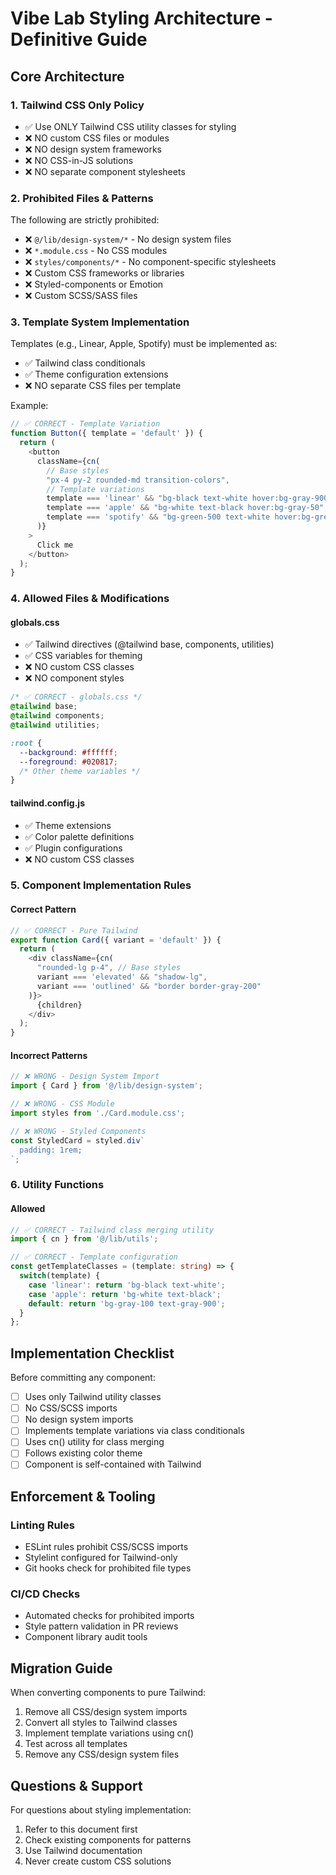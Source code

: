 # Vibe Lab Styling Architecture - Definitive Guide

## Core Architecture

### 1. Tailwind CSS Only Policy
- ✅ Use ONLY Tailwind CSS utility classes for styling
- ❌ NO custom CSS files or modules
- ❌ NO design system frameworks
- ❌ NO CSS-in-JS solutions
- ❌ NO separate component stylesheets

### 2. Prohibited Files & Patterns
The following are strictly prohibited:
- ❌ `@/lib/design-system/*` - No design system files
- ❌ `*.module.css` - No CSS modules
- ❌ `styles/components/*` - No component-specific stylesheets
- ❌ Custom CSS frameworks or libraries
- ❌ Styled-components or Emotion
- ❌ Custom SCSS/SASS files

### 3. Template System Implementation
Templates (e.g., Linear, Apple, Spotify) must be implemented as:
- ✅ Tailwind class conditionals
- ✅ Theme configuration extensions
- ❌ NO separate CSS files per template

Example:
```typescript
// ✅ CORRECT - Template Variation
function Button({ template = 'default' }) {
  return (
    <button
      className={cn(
        // Base styles
        "px-4 py-2 rounded-md transition-colors",
        // Template variations
        template === 'linear' && "bg-black text-white hover:bg-gray-900",
        template === 'apple' && "bg-white text-black hover:bg-gray-50",
        template === 'spotify' && "bg-green-500 text-white hover:bg-green-600"
      )}
    >
      Click me
    </button>
  );
}
```

### 4. Allowed Files & Modifications

#### globals.css
- ✅ Tailwind directives (@tailwind base, components, utilities)
- ✅ CSS variables for theming
- ❌ NO custom CSS classes
- ❌ NO component styles

```css
/* ✅ CORRECT - globals.css */
@tailwind base;
@tailwind components;
@tailwind utilities;

:root {
  --background: #ffffff;
  --foreground: #020817;
  /* Other theme variables */
}
```

#### tailwind.config.js
- ✅ Theme extensions
- ✅ Color palette definitions
- ✅ Plugin configurations
- ❌ NO custom CSS classes

### 5. Component Implementation Rules

#### Correct Pattern
```typescript
// ✅ CORRECT - Pure Tailwind
export function Card({ variant = 'default' }) {
  return (
    <div className={cn(
      "rounded-lg p-4", // Base styles
      variant === 'elevated' && "shadow-lg",
      variant === 'outlined' && "border border-gray-200"
    )}>
      {children}
    </div>
  );
}
```

#### Incorrect Patterns
```typescript
// ❌ WRONG - Design System Import
import { Card } from '@/lib/design-system';

// ❌ WRONG - CSS Module
import styles from './Card.module.css';

// ❌ WRONG - Styled Components
const StyledCard = styled.div`
  padding: 1rem;
`;
```

### 6. Utility Functions

#### Allowed
```typescript
// ✅ CORRECT - Tailwind class merging utility
import { cn } from '@/lib/utils';

// ✅ CORRECT - Template configuration
const getTemplateClasses = (template: string) => {
  switch(template) {
    case 'linear': return 'bg-black text-white';
    case 'apple': return 'bg-white text-black';
    default: return 'bg-gray-100 text-gray-900';
  }
};
```

## Implementation Checklist

Before committing any component:
- [ ] Uses only Tailwind utility classes
- [ ] No CSS/SCSS imports
- [ ] No design system imports
- [ ] Implements template variations via class conditionals
- [ ] Uses cn() utility for class merging
- [ ] Follows existing color theme
- [ ] Component is self-contained with Tailwind

## Enforcement & Tooling

### Linting Rules
- ESLint rules prohibit CSS/SCSS imports
- Stylelint configured for Tailwind-only
- Git hooks check for prohibited file types

### CI/CD Checks
- Automated checks for prohibited imports
- Style pattern validation in PR reviews
- Component library audit tools

## Migration Guide

When converting components to pure Tailwind:
1. Remove all CSS/design system imports
2. Convert all styles to Tailwind classes
3. Implement template variations using cn()
4. Test across all templates
5. Remove any CSS/design system files

## Questions & Support

For questions about styling implementation:
1. Refer to this document first
2. Check existing components for patterns
3. Use Tailwind documentation
4. Never create custom CSS solutions
